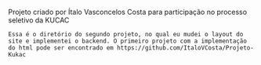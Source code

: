Projeto criado por Ítalo Vasconcelos Costa para participação no processo seletivo da KUCAC

    Essa é o diretório do segundo projeto, no qual eu mudei o layout do site e implementei o backend. O primeiro projeto com a implementação do html pode ser encontrado em https://github.com/ItaloVCosta/Projeto-Kukac